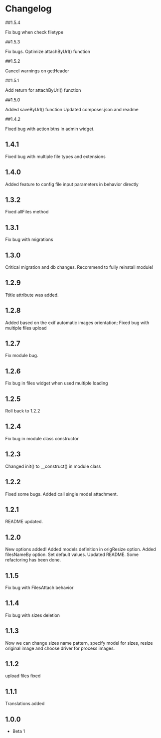 # Changelog

##1.5.4

Fix bug when check filetype

##1.5.3

Fix bugs. Optimize attachByUrl() function

##1.5.2

Cancel warnings on getHeader

##1.5.1

Add return for attachByUrl() function

##1.5.0

Added saveByUrl() function
Updated composer.json and readme

##1.4.2

Fixed bug with action btns in admin widget.

## 1.4.1

Fixed bug with multiple file types and extensions

## 1.4.0

Added feature to config file input parameters in behavior directly

## 1.3.2

Fixed allFiles method

## 1.3.1

Fix bug with migrations

## 1.3.0

Critical migration and db changes. Recommend to fully reinstall module!

## 1.2.9

Ttitle attribute was added.

## 1.2.8

Added based on the exif automatic images orientation;
Fixed bug with multiple files upload

## 1.2.7

Fix module bug.

## 1.2.6

Fix bug in files widget when used multiple loading

## 1.2.5

Roll back to 1.2.2

## 1.2.4

Fix bug in module class constructor

## 1.2.3

Changed init() to __construct() in module class

## 1.2.2

Fixed some bugs.
Added call single model attachment.

## 1.2.1

README updated.

## 1.2.0

New options added!
Added models definition in origResize option.
Added filesNameBy option.
Set default values.
Updated README.
Some refactoring has been done.

## 1.1.5

Fix bug with FilesAttach behavior

## 1.1.4

Fix bug with sizes deletion

## 1.1.3

Now we can change sizes name pattern, specify model for sizes, resize original image and choose driver for process images.

## 1.1.2

upload files fixed

## 1.1.1

Translations added

## 1.0.0
- Beta 1
